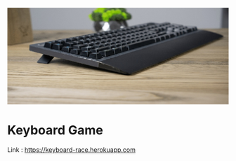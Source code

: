 ![Иллюстрация к проекту](https://github.com/GarryFirst-cripto/resurses/blob/master/pictures/keyboard-1.jpg?raw=true)
# Keyboard Game

Link :  https://keyboard-race.herokuapp.com
